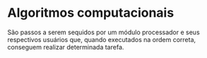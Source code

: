 # Algoritmos computacionais
São passos a serem sequidos por um módulo processador e seus respectivos usuários que, quando executados na ordem correta, conseguem realizar determinada tarefa.